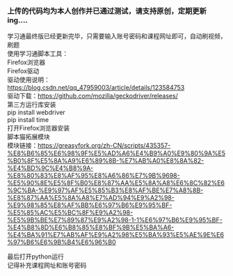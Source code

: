 ### 上传的代码均为本人创作并已通过测试，请支持原创，定期更新ing....<br>
学习通最终版已经更新完毕，只需要输入账号密码和课程网址即可，自动刷视频，刷题<br>
使用学习通脚本工具：<br>
Firefox浏览器<br>
Firefox驱动 <br>
驱动使用说明：https://blog.csdn.net/qq_47959003/article/details/123584753<br>
驱动下载：https://github.com/mozilla/geckodriver/releases/<br>
第三方运行库安装<br>
pip install webdriver<br>
pip install time<br>
打开Firefox浏览器安装<br>
脚本猫拓展模块<br>
模块链接：https://greasyfork.org/zh-CN/scripts/435357-%E8%B6%85%E6%98%9F%E5%AD%A6%E4%B9%A0%E9%80%9A%E5%B0%8F%E5%8A%A9%E6%89%8B-%E7%AB%A0%E8%8A%82-%E4%BD%9C%E4%B8%9A-%E8%80%83%E8%AF%95%E8%A6%86%E7%9B%9698-%E5%90%8E%E5%8F%B0%E8%87%AA%E5%8A%A8%E6%8C%82%E6%9C%BA-%E9%97%AF%E5%85%B3%E8%AF%BE%E7%A8%8B-%E8%87%AA%E5%8A%A8%E7%AD%94%E9%A2%98-%E9%98%85%E8%AF%BB%E6%97%B6%E9%95%BF-%E5%85%AC%E5%BC%8F%E9%A2%98-%E5%9B%BE%E7%89%87%E9%A2%98-1-1%E6%97%B6%E9%95%BF-%E4%B8%8D%E6%B8%85%E8%BF%9B%E5%BA%A6-%E4%BA%91%E7%AB%AF%E9%A2%98%E5%BA%93%E5%AE%9E%E6%97%B6%E6%9B%B4%E6%96%B0<br>

最后打开python运行<br>
记得补充课程网址和账号密码<br>
